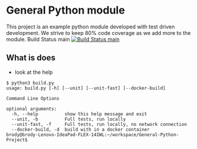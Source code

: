 # General Python module
This project is an example python module developed with test driven development. We strive to keep 80% code coverage as we add more to the module.
Build Status main [![Build Status main](https://github.com/spudnic/General-Python-Project/actions/workflows/main.yml/badge.svg?branch=main)](https://github.com/spudnic/General-Python-Project/actions/workflows/main.yml)

## What is does
* look at the help
```
$ python3 build.py 
usage: build.py [-h] [--unit] [--unit-fast] [--docker-build]

Command Line Options

optional arguments:
  -h, --help          show this help message and exit
  --unit, -b          Full tests, run locally
  --unit-fast, -f     Full tests, run locally, no network connection
  --docker-build, -d  build with in a docker container
brody@brody-Lenovo-IdeaPad-FLEX-14IWL:~/workspace/General-Python-Project$ 

```

